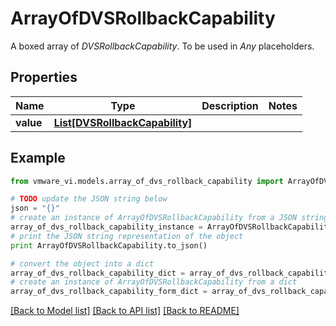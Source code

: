 # ArrayOfDVSRollbackCapability

A boxed array of *DVSRollbackCapability*. To be used in *Any* placeholders. 

## Properties
Name | Type | Description | Notes
------------ | ------------- | ------------- | -------------
**value** | [**List[DVSRollbackCapability]**](DVSRollbackCapability.md) |  | 

## Example

```python
from vmware_vi.models.array_of_dvs_rollback_capability import ArrayOfDVSRollbackCapability

# TODO update the JSON string below
json = "{}"
# create an instance of ArrayOfDVSRollbackCapability from a JSON string
array_of_dvs_rollback_capability_instance = ArrayOfDVSRollbackCapability.from_json(json)
# print the JSON string representation of the object
print ArrayOfDVSRollbackCapability.to_json()

# convert the object into a dict
array_of_dvs_rollback_capability_dict = array_of_dvs_rollback_capability_instance.to_dict()
# create an instance of ArrayOfDVSRollbackCapability from a dict
array_of_dvs_rollback_capability_form_dict = array_of_dvs_rollback_capability.from_dict(array_of_dvs_rollback_capability_dict)
```
[[Back to Model list]](../README.md#documentation-for-models) [[Back to API list]](../README.md#documentation-for-api-endpoints) [[Back to README]](../README.md)


